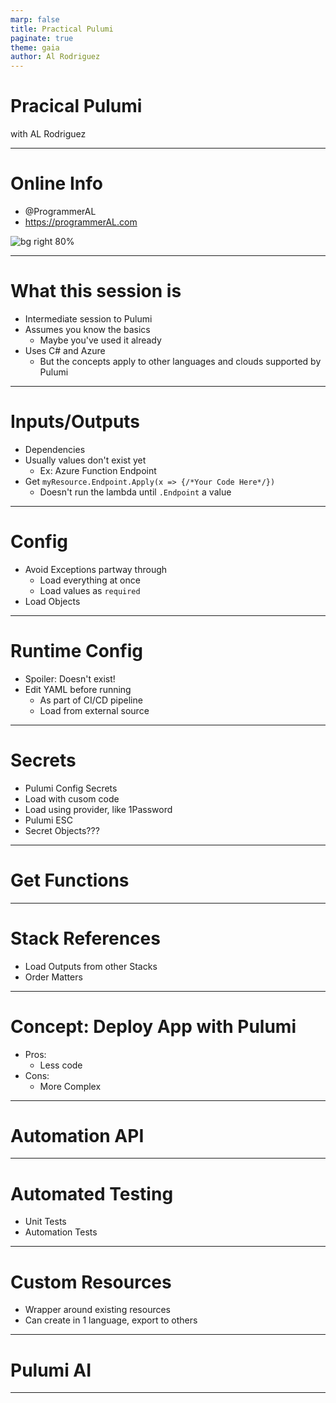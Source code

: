 ```yaml
---
marp: false
title: Practical Pulumi
paginate: true
theme: gaia
author: Al Rodriguez
---
```


# Pracical Pulumi

with AL Rodriguez

---

# Online Info

- @ProgrammerAL
- https://programmerAL.com

![bg right 80%](presentation-images/presentation_link_qrcode.svg)

---

# What this session is

- Intermediate session to Pulumi
- Assumes you know the basics
  - Maybe you've used it already
- Uses C# and Azure
  - But the concepts apply to other languages and clouds supported by Pulumi

---

# Inputs/Outputs

- Dependencies
- Usually values don't exist yet
  - Ex: Azure Function Endpoint
- Get `myResource.Endpoint.Apply(x => {/*Your Code Here*/})`
  - Doesn't run the lambda until `.Endpoint` a value

---

# Config

- Avoid Exceptions partway through
  - Load everything at once
  - Load values as `required`
- Load Objects

---

# Runtime Config

- Spoiler: Doesn't exist!
- Edit YAML before running
  - As part of CI/CD pipeline
  - Load from external source

---

# Secrets

- Pulumi Config Secrets
- Load with cusom code
- Load using provider, like 1Password
- Pulumi ESC
- Secret Objects???

---

# Get Functions

---

# Stack References

- Load Outputs from other Stacks
- Order Matters

---

# Concept: Deploy App with Pulumi

- Pros:
  - Less code
- Cons:
  - More Complex

---

# Automation API

---

# Automated Testing

- Unit Tests
- Automation Tests

---

# Custom Resources

- Wrapper around existing resources
- Can create in 1 language, export to others

---

# Pulumi AI

---
